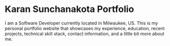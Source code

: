 # Karan Sunchanakota Portfolio
I am a Software Developer currently located in Milwaukee, US. This is my personal portfolio website that showcases my experience, education, recent projects, technical skill stack, contact information, and a little bit more about me.
